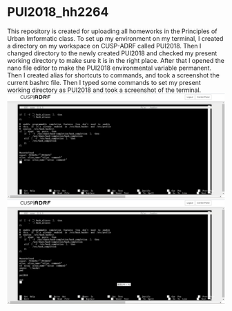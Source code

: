 # PUI2018_hh2264
This repository is created for uploading all homeworks in the Principles of Urban Imformatic class.
To set up my environment on my terminal, I created a directory on my workspace on CUSP-ADRF called PUI2018.
Then I changed directory to the newly created PUI2018 and checked my present working directory to make sure it is in the right place.
After that I opened the nano file editor to make the PUI2018 environmental variable permanent. 
Then I created alias for shortcuts to commands, and took a screenshot the current bashrc file.
Then I typed some commands to set my present working directory as PUI2018 and took a screenshot of the terminal. 
![ALt_text](HW1_hh2264/HW1_Screenshot1.png)
![ALt_text](HW1_hh2264/HW1_Screenshot2.png)
